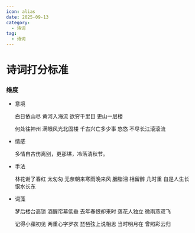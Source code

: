 ```yaml
---
icon: alias
date: 2025-09-13
category:
  - 诗词
tag:
  - 诗词
---
```



# 诗词打分标准

<!-- more -->

### 维度

- 意境

  白日依山尽 黄河入海流 欲穷千里目 更山一层楼

  何处往神州 满眼风光北固楼 千古兴亡多少事 悠悠 不尽长江滚滚流

- 情感

  多情自古伤离别，更那堪，冷落清秋节。

- 手法  

  林花谢了春红 太匆匆 无奈朝来寒雨晚来风 胭脂泪 相留醉 几时重 自是人生长恨水长东

- 词藻

  梦后楼台高锁 酒醒帘幕低垂 去年春恨却来时 落花人独立 微雨燕双飞

  记得小蘋初见 两重心字罗衣 琵琶弦上说相思 当时明月在 曾照彩云归